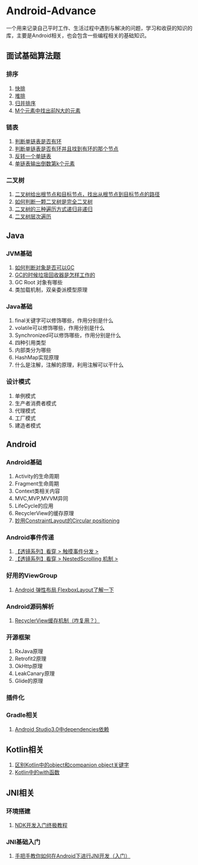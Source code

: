 # Android-Advance

一个用来记录自己平时工作、生活过程中遇到与解决的问题，学习和收获的知识的库，主要是Android相关，也会包含一些编程相关的基础知识。

## 面试基础算法题

### 排序

1. [快排](/algorithm/QuickSort.java)
1. [堆排](/algorithm/HeapSort.java)
1. [归并排序](/algorithm/MergeSort.java)
1. [M个元素中找出前N大的元素](/algorithm/FindTopK.java)

### 链表

1. [判断单链表是否有环](/algorithm/IsHaveCircle.java)
1. [判断单链表是否有环并且找到有环的那个节点](/algorithm/IsHaveCircleAndMeetWhere.java)
1. [反转一个单链表](/algorithm/ReverseNode.java)
1. [单链表输出倒数第k个元素](/algorithm/PrintLastK.java)

### 二叉树

1. [二叉树给出根节点和目标节点，找出从根节点到目标节点的路径](/algorithm/BinaryTreePath.java)
1. [如何判断一颗二叉树是完全二叉树](/algorithm/BinaryTreeCheckCompletion.java)
1. [二叉树的三种遍历方式递归非递归](/algorithm/OrderBinaryTree.java)
1. [二叉树层次遍历](/algorithm/BinaryTreeLevelOrder.java)


## Java

### JVM基础

1. [如何判断对象是否可以GC](/java/Java内存模型以及GC原理.md)
1. [GC的时候垃圾回收器是怎样工作的](/java/Java内存模型以及GC原理.md)
1. GC Root 对象有哪些
1. 类加载机制，双亲委派模型原理

### Java基础

1. final关键字可以修饰哪些，作用分别是什么
1. volatile可以修饰哪些，作用分别是什么
1. Synchronized可以修饰哪些，作用分别是什么
1. 四种引用类型
1. 内部类分为哪些
1. HashMap实现原理
1. 什么是注解，注解的原理，利用注解可以干什么


### 设计模式

1. 单例模式
1. 生产者消费者模式
1. 代理模式
1. 工厂模式
1. 建造者模式

## Android

### Android基础

1. Activity的生命周期
1. Fragment生命周期
1. Context类相关内容
1. MVC,MVP,MVVM异同
1. LifeCycle的应用
1. RecyclerView的缓存原理
1. [妙用ConstraintLayout的Circular positioning](https://www.jianshu.com/p/7f111f0bdbd0)

### Android事件传递

1. [【透镜系列】看穿 > 触摸事件分发 >](https://juejin.im/post/5c3c8538f265da6142741d63)
1. [【透镜系列】看穿 > NestedScrolling 机制 >](https://juejin.im/post/5c3c8d2ae51d4552475fcef7)

### 好用的ViewGroup

1. [Android 弹性布局 FlexboxLayout了解一下](https://juejin.im/post/5b1ceaf8f265da6e3423bc6b)

### Android源码解析

1. [RecyclerView缓存机制（咋复用？）](https://juejin.im/post/5c696ba9e51d457f136d24ff)

### 开源框架

1. RxJava原理
1. Retrofit2原理
1. OkHttp原理
1. LeakCanary原理
1. Glide的原理


### 插件化

### Gradle相关

1. [Android Studio3.0中dependencies依赖](https://blog.csdn.net/silenceoo/article/details/78735687)


## Kotlin相关

1. [区别Kotlin中的object和companion object关键字](http://liuqingwen.me/blog/2017/06/20/object-vs-companion-object-in-kotlin/)
1. [Kotlin中的with函数](https://www.jianshu.com/p/272372acc00c)



## JNI相关

### 环境搭建

1. [NDK开发入门终极教程](https://juejin.im/post/5c3b01016fb9a049f81984bb)



### JNI基础入门
1. [手把手教你如何在Android下进行JNI开发（入门）](https://juejin.im/post/5c05d0776fb9a049ca371cb6)






















